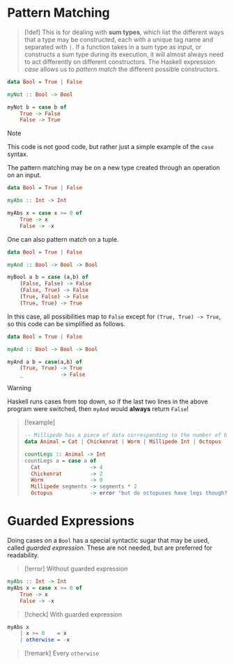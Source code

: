 # Pattern Matching
>[!def]
>This is for dealing with **sum types**, which list the different ways that a type may be constructed, each with a unique tag name and separated with `|`.
>If a function takes in a sum type as input, or constructs a sum type during its execution, it will almost always need to act differently on different constructors.
>The Haskell expression *case* allows us to *pattern match* the different possible constructors.

```haskell
data Bool = True | False

myNot :: Bool -> Bool

myNot b = case b of
	True -> False
	False -> True
```

>[!note]
>This code is not good code, but rather just a simple example of the `case` syntax.

The pattern matching may be on a new type created through an operation on an input.
```haskell
data Bool = True | False

myAbs :: Int -> Int

myAbs x = case x >= 0 of
	True -> x
	False -> -x
```

One can also pattern match on a tuple.
```haskell
data Bool = True | False

myAnd :: Bool -> Bool -> Bool

myBool a b = case (a,b) of
	(False, False) -> False
	(False, True) -> False
	(True, False) -> False
	(True, True) -> True
```

In this case, all possibilities map to `False` except for `(True, True) -> True`, so this code can be simplified as follows.
```haskell
data Bool = True | False

myAnd :: Bool -> Bool -> Bool

myAnd a b = case(a,b) of
	(True, True) -> True
	_            -> False
```

>[!warning]
>Haskell runs cases from top down, so if the last two lines in the above program were switched, then `myAnd` would **always** return `False`!

>[!example]
>```haskell
>-- Millipede has a piece of data corresponding to the number of body segments.
>data Animal = Cat | Chickenrat | Worm | Millipede Int | Octopus
>
>countLegs :: Animal -> Int
>countLegs a = case a of
>	Cat                -> 4
>	Chickenrat         -> 2
>	Worm               -> 0
>	Millipede segments -> segments * 2
>	Octopus            -> error "but do octopuses have legs though??"
>```

# Guarded Expressions
Doing cases on a `Bool` has a special syntactic sugar that may be used, called *guarded expression*. These are not needed, but are preferred for readability.

>[!error] Without guarded expression

```haskell
myAbs :: Int -> Int
myAbs x = case x >= 0 of
	True -> x
	False -> -x
```

>[!check] With guarded expression

```haskell
myAbs x
	| x >= 0    = x
	| otherwise = -x
```

>[!remark]
>Every `otherwise`